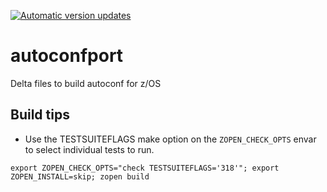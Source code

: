 [![Automatic version updates](https://github.com/v1gnesh/ZOSOpenTools/actions/workflows/bump.yml/badge.svg?branch=main)](https://github.com/ZOSOpenTools/autoconfport/actions/workflows/bump.yml)

# autoconfport
Delta files to build autoconf for z/OS

## Build tips
- Use the TESTSUITEFLAGS make option on the `ZOPEN_CHECK_OPTS` envar to select individual tests to run.
```
export ZOPEN_CHECK_OPTS="check TESTSUITEFLAGS='318'"; export ZOPEN_INSTALL=skip; zopen build
```
